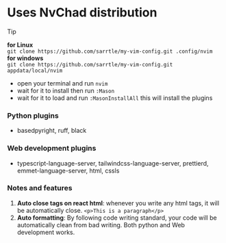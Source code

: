 # Uses NvChad distribution

> [!TIP]
> **for Linux** <br/>
> `git clone https://github.com/sarrtle/my-vim-config.git .config/nvim`<br/>
> **for windows** <br/>
> `git clone https://github.com/sarrtle/my-vim-config.git appdata/local/nvim`
> - open your terminal and run `nvim`
> - wait for it to install then run `:Mason`
> - wait for it to load and run `:MasonInstallAll` this will install the plugins

### Python plugins
- basedpyright, ruff, black
### Web development plugins
- typescript-language-server, tailwindcss-language-server, prettierd, emmet-language-server, html, cssls

### Notes and features
1. **Auto close tags on react html**: whenever you write any html tags, it will be automatically close. `<p>This is a paragraph</p>`
2. **Auto formatting**: By following code writing standard, your code will be automatically clean from bad writing. Both python and Web development works.
